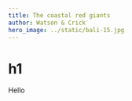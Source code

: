 ```yaml
---
title: The coastal red giants
author: Watson & Crick
hero_image: ../static/bali-15.jpg
---
```


# h1
Hello